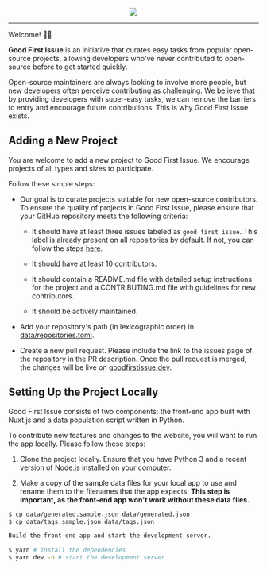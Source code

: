 <p align="center">
  <a href="https://goodfirstissue.dev" target="_blank">
    <img src="static/readme-logo.svg">
  </a>
</p>
<hr>

Welcome! 👋🏼

**Good First Issue** is an initiative that curates easy tasks from popular open-source projects, allowing developers who've never contributed to open-source before to get started quickly.

Open-source maintainers are always looking to involve more people, but new developers often perceive contributing as challenging. We believe that by providing developers with super-easy tasks, we can remove the barriers to entry and encourage future contributions. This is why Good First Issue exists.

## Adding a New Project

You are welcome to add a new project to Good First Issue. We encourage projects of all types and sizes to participate.

Follow these simple steps:

- Our goal is to curate projects suitable for new open-source contributors. To ensure the quality of projects in Good First Issue, please ensure that your GitHub repository meets the following criteria:

  - It should have at least three issues labeled as `good first issue`. This label is already present on all repositories by default. If not, you can follow the steps [here](https://help.github.com/en/github/managing-your-work-on-github/applying-labels-to-issues-and-pull-requests).

  - It should have at least 10 contributors.

  - It should contain a README.md file with detailed setup instructions for the project and a CONTRIBUTING.md file with guidelines for new contributors.

  - It should be actively maintained.

- Add your repository's path (in lexicographic order) in [data/repositories.toml](data/repositories.toml).

- Create a new pull request. Please include the link to the issues page of the repository in the PR description. Once the pull request is merged, the changes will be live on [goodfirstissue.dev](https://goodfirstissue.dev/).

## Setting Up the Project Locally

Good First Issue consists of two components: the front-end app built with Nuxt.js and a data population script written in Python.

To contribute new features and changes to the website, you will want to run the app locally. Please follow these steps:

1. Clone the project locally. Ensure that you have Python 3 and a recent version of Node.js installed on your computer.

2. Make a copy of the sample data files for your local app to use and rename them to the filenames that the app expects. **This step is important, as the front-end app won't work without these data files.**

```bash
$ cp data/generated.sample.json data/generated.json
$ cp data/tags.sample.json data/tags.json

Build the front-end app and start the development server.

$ yarn # install the dependencies
$ yarn dev -o # start the development server

